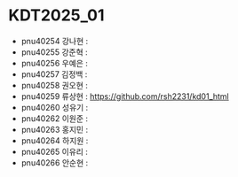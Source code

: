 # KDT2025_01
+ pnu40254	강나현 :
+ pnu40255	강준혁 :
+ pnu40256	우예은 :
+ pnu40257	김정백 :
+ pnu40258	권오현 :
+ pnu40259	류상현 : https://github.com/rsh2231/kd01_html
+ pnu40260	성유기 :
+ pnu40262	이원준 :
+ pnu40263	홍지민 :
+ pnu40264	하지원 :
+ pnu40265	이유리 :
+ pnu40266	안순현 : 
